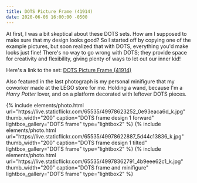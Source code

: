 ```yaml
---
title: DOTS Picture Frame (41914)
date: 2020-06-06 16:00:00 -0500
---
```


At first, I was a bit skeptical about these DOTS sets. How am I supposed to make sure that my design looks good? So I started off by copying one of the example pictures, but soon realized that with DOTS, everything you'd make looks just fine! There's no way to go wrong with DOTS; they provide space for creativity and flexibility, giving plenty of ways to let out our inner kid!

Here's a link to the set: [DOTS Picture Frame (41914)](https://www.lego.com/en-us/product/creative-picture-frames-41914)

Also featured in the last photograph is my personal minifigure that my coworker made at the LEGO store for me. Holding a wand, because I'm a _Harry Potter_ lover, and on a platform decorated with leftover DOTS pieces.

<div class="text-center">
  {% include elements/photo.html
      url="https://live.staticflickr.com/65535/49978623252_0e93eaca6d_k.jpg"
      thumb_width="200" caption="DOTS frame design 1 forward" lightbox_gallery="DOTS frame" type="lightbox2"
  %}
  {% include elements/photo.html
      url="https://live.staticflickr.com/65535/49978622887_5d44c13836_k.jpg"
      thumb_width="200" caption="DOTS frame design 1 tilted" lightbox_gallery="DOTS frame" type="lightbox2"
  %}
  {% include elements/photo.html
      url="https://live.staticflickr.com/65535/49978362791_4b9eee62c1_k.jpg"
      thumb_width="200" caption="DOTS frame and minifigure" lightbox_gallery="DOTS frame" type="lightbox2"
  %}
</div>
